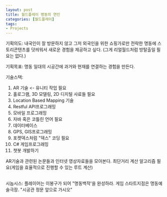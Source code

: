 ```yaml
---
layout: post
title: 월드플레이 명동의 연인
categories: [월드플레이]
tags: 
- Projects
---
```


기획의도: 내국인이 잘 방문하지 않고 그저 외국인을 위한 쇼핑가로만 전락한 명동에 스토리콘텐츠를 덧씌워서 새로운 경험을 제공하고 싶다. (그게 리얼월드처럼 방탈출일 필요는 없다.)

기획목표: 명동 일대의 시공간에 과거와 현재를 연결하는 경험을 만든다.

기술스택:
  1. AR 기술 <- 유니티 작업 필요
  2. 홀로그램, 3D 모델링, 2D 디지털 사료들 필요
  3. Location Based Mapping 기술
  4. Restful API프로그래밍
  5. 모바일 프로그래밍
  6. 자바 혹은 코틀린 언어 필요
  7. 데이터베이스
  8. GPS, GIS프로그래밍
  9. 포켓덱스처럼 "덱스" 코딩 필요
  10. C# 게임프로그래밍
  11. 챗봇 개발하기
  
AR기술과 관련된 논문들과 인터넷 영상자료들을 모아본다.
최단거리 계산 알고리즘 필요(게임을 효율적으로 진행할 수 있는 루트 계산)

<br>
시놉시스:
  플레이어는 이봉구가 되어 "명동백작'을 완성하라.
  게임 스타트지점은 명동예술극장. "시공관 정문 앞으로 가시오"
  
